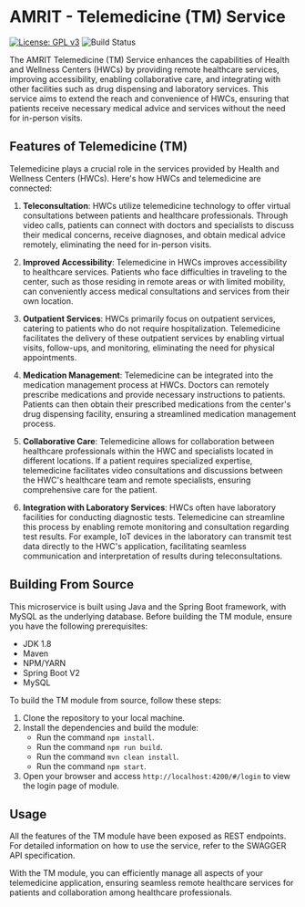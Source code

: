 # AMRIT - Telemedicine (TM) Service

[![License: GPL v3](https://img.shields.io/badge/License-GPLv3-blue.svg)](https://www.gnu.org/licenses/gpl-3.0)
![Build Status](https://github.com/PSMRI/TM-UI/actions/workflows/sast-and-package.yml/badge.svg)

The AMRIT Telemedicine (TM) Service enhances the capabilities of Health and Wellness Centers (HWCs) by providing remote healthcare services, improving accessibility, enabling collaborative care, and integrating with other facilities such as drug dispensing and laboratory services. This service aims to extend the reach and convenience of HWCs, ensuring that patients receive necessary medical advice and services without the need for in-person visits.

## Features of Telemedicine (TM)

Telemedicine plays a crucial role in the services provided by Health and Wellness Centers (HWCs). Here's how HWCs and telemedicine are connected:

1. **Teleconsultation**: HWCs utilize telemedicine technology to offer virtual consultations between patients and healthcare professionals. Through video calls, patients can connect with doctors and specialists to discuss their medical concerns, receive diagnoses, and obtain medical advice remotely, eliminating the need for in-person visits.

2. **Improved Accessibility**: Telemedicine in HWCs improves accessibility to healthcare services. Patients who face difficulties in traveling to the center, such as those residing in remote areas or with limited mobility, can conveniently access medical consultations and services from their own location.

3. **Outpatient Services**: HWCs primarily focus on outpatient services, catering to patients who do not require hospitalization. Telemedicine facilitates the delivery of these outpatient services by enabling virtual visits, follow-ups, and monitoring, eliminating the need for physical appointments.

4. **Medication Management**: Telemedicine can be integrated into the medication management process at HWCs. Doctors can remotely prescribe medications and provide necessary instructions to patients. Patients can then obtain their prescribed medications from the center's drug dispensing facility, ensuring a streamlined medication management process.

5. **Collaborative Care**: Telemedicine allows for collaboration between healthcare professionals within the HWC and specialists located in different locations. If a patient requires specialized expertise, telemedicine facilitates video consultations and discussions between the HWC's healthcare team and remote specialists, ensuring comprehensive care for the patient.

6. **Integration with Laboratory Services**: HWCs often have laboratory facilities for conducting diagnostic tests. Telemedicine can streamline this process by enabling remote monitoring and consultation regarding test results. For example, IoT devices in the laboratory can transmit test data directly to the HWC's application, facilitating seamless communication and interpretation of results during teleconsultations.

## Building From Source

This microservice is built using Java and the Spring Boot framework, with MySQL as the underlying database. Before building the TM module, ensure you have the following prerequisites:

- JDK 1.8
- Maven
- NPM/YARN
- Spring Boot V2
- MySQL

To build the TM module from source, follow these steps:

1. Clone the repository to your local machine.
2. Install the dependencies and build the module:
   - Run the command `npm install`.
   - Run the command `npm run build`.
   - Run the command `mvn clean install`.
   - Run the command `npm start`.
3. Open your browser and access `http://localhost:4200/#/login` to view the login page of module.
## Usage

All the features of the TM module have been exposed as REST endpoints. For detailed information on how to use the service, refer to the SWAGGER API specification.

With the TM module, you can efficiently manage all aspects of your telemedicine application, ensuring seamless remote healthcare services for patients and collaboration among healthcare professionals.



<!-- # MMUUI

This project was generated with [Angular CLI](https://github.com/angular/angular-cli) version 1.1.0-rc.0.

## Development server

Run `ng serve` for a dev server. Navigate to `http://localhost:4200/`. The app will automatically reload if you change any of the source files.

## Code scaffolding

Run `ng generate component component-name` to generate a new component. You can also use `ng generate directive|pipe|service|class|module`.

## Build

Run `ng build` to build the project. The build artifacts will be stored in the `dist/` directory. Use the `-prod` flag for a production build.

## Running unit tests

Run `ng test` to execute the unit tests via [Karma](https://karma-runner.github.io).

## Running end-to-end tests

Run `ng e2e` to execute the end-to-end tests via [Protractor](http://www.protractortest.org/).
Before running the tests make sure you are serving the app via `ng serve`.

## Further help

To get more help on the Angular CLI use `ng help` or go check out the [Angular CLI README](https://github.com/angular/angular-cli/blob/master/README.md).

-->
